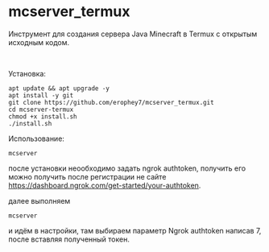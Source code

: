 # mcserver_termux
Инструмент для создания сервера Java Minecraft в Termux с открытым исходным кодом.

 

Установка:

    apt update && apt upgrade -y
    apt install -y git
    git clone https://github.com/erophey7/mcserver_termux.git
    cd mcserver-termux
    chmod +x install.sh
    ./install.sh

Использование:

    mcserver

после установки неообходимо задать ngrok authtoken, получить его можно получить после регистрации не сайте
https://dashboard.ngrok.com/get-started/your-authtoken.

далее выполняем

    mcserver

и идём в настройки, там выбираем параметр Ngrok authtoken написав 7, после вставляя полученный токен.



